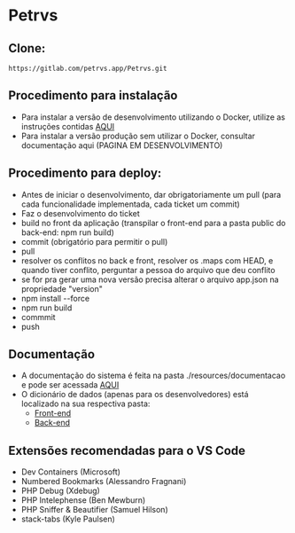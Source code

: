 # Petrvs

## Clone: 

```
https://gitlab.com/petrvs.app/Petrvs.git
```

## Procedimento para instalação

- Para instalar a versão de desenvolvimento utilizando o Docker, utilize as instruções contidas [AQUI](resources/README.md)
- Para instalar a versão produção sem utilizar o Docker, consultar documentação aqui (PAGINA EM DESENVOLVIMENTO) 

## Procedimento para deploy:

- Antes de iniciar o desenvolvimento, dar obrigatoriamente um pull (para cada funcionalidade implementada, cada ticket um commit)
- Faz o desenvolvimento do ticket
- build no front da aplicação (transpilar o front-end para a pasta public do back-end: npm run build)
- commit (obrigatório para permitir o pull)
- pull
- resolver os conflitos no back e front, resolver os .maps com HEAD, e quando tiver conflito, perguntar a pessoa do arquivo que deu conflito
- se for pra gerar uma nova versão precisa alterar o arquivo app.json na propriedade "version"
- npm install --force
- npm run build
- commmit
- push

## Documentação

- A documentação do sistema é feita na pasta ./resources/documentacao e pode ser acessada [AQUI](./resources/documentacao/manual.md)
- O dicionário de dados (apenas para os desenvolvedores) está localizado na sua respectiva pasta:
  - [Front-end](./front-end/README.md)
  - [Back-end](./back-end/README.md)  

## Extensões recomendadas para o VS Code

- Dev Containers (Microsoft)
- Numbered Bookmarks (Alessandro Fragnani)
- PHP Debug (Xdebug)
- PHP Intelephense (Ben Mewburn)
- PHP Sniffer & Beautifier (Samuel Hilson)
- stack-tabs (Kyle Paulsen)
